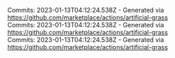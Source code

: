 Commits: 2023-01-13T04:12:24.538Z - Generated via https://github.com/marketplace/actions/artificial-grass
<br>
Commits: 2023-01-13T04:12:24.538Z - Generated via https://github.com/marketplace/actions/artificial-grass
<br>
Commits: 2023-01-13T04:12:24.538Z - Generated via https://github.com/marketplace/actions/artificial-grass
<br>
